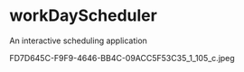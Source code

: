 

# workDayScheduler
An interactive scheduling application

<img>FD7D645C-F9F9-4646-BB4C-09ACC5F53C35_1_105_c.jpeg
</img>